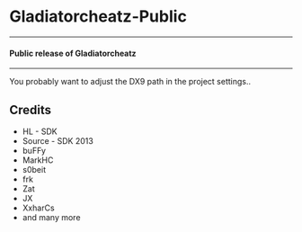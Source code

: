# Gladiatorcheatz-Public
-------------------------------
#### Public release of Gladiatorcheatz

-------------------------------

You probably want to adjust the DX9 path in the project settings.. 

Credits
--------
* HL - SDK
* Source - SDK 2013
* buFFy
* MarkHC
* s0beit
* frk
* Zat
* JX
* XxharCs
* and many more
